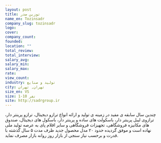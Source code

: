```yaml
---
layout: post
title: توزین صدر
name_en: Tozinsadr
company_slug: tozinsadr
logo: 
cover: 
company_count:
founded:
location: ""
total_review: 
total_interview: 
salary_avg: 
salary_min: 
salary_max: 
rate: 
view_count: 
industry: تولید و صنایع
city: تهران, تهران
size_en: VS
size: 1-10 نفر
site: http://sadrgroup.ir
---
```


چندین سال سابقه ی مفید در زمینه ی تولید و ارائه انواع ترازو دیجیتال، ترازو پرینتر دار، ترازوی لیبل پرینتر دار، باسکولت های ساده و پرینتر دار، باسکول های دیجیتال، صندوق های مکانیزه فروشگاهی، تجهیزات فروشگاهی و سایر اقلام پای به عرصه تولید ملی نهاده است و موفق گردیده حدود ۲۰ مدل محصول جدید ظرف مدت ۵ سال گذشته با قدرت و برحسب نیاز سنجی از بازار روز روانه بازار مصرف نماید.
